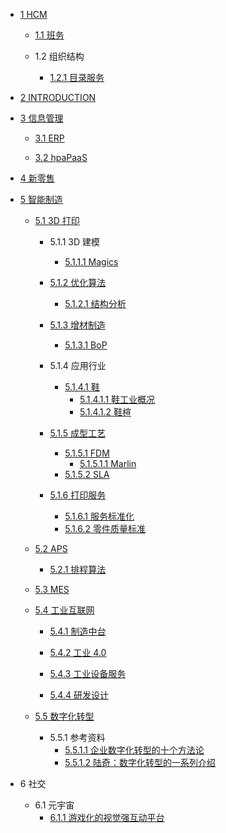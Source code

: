   - [1 HCM](/HCM/README.md)
    - [1.1 班务](/HCM/班务/README.md)
      
    - 1.2 组织结构
      - [1.2.1 目录服务](/HCM/组织结构/目录服务.md)
  - [2 INTRODUCTION](/INTRODUCTION.md)
  - [3 信息管理](/信息管理/README.md)
    - [3.1 ERP](/信息管理/ERP/README.md)
      
    - [3.2 hpaPaaS](/信息管理/hpaPaaS/README.md)
      
  - [4 新零售](/新零售/README.md)
    
  - [5 智能制造](/智能制造/README.md)
    - [5.1 3D 打印](/智能制造/3D%20打印/README.md)
      - 5.1.1 3D 建模
        - [5.1.1.1 Magics](/智能制造/3D%20打印/3D%20建模/Magics/README.md)
          
      - [5.1.2 优化算法](/智能制造/3D%20打印/优化算法/README.md)
        - [5.1.2.1 结构分析](/智能制造/3D%20打印/优化算法/结构分析.md)
      - [5.1.3 增材制造](/智能制造/3D%20打印/增材制造/README.md)
        - [5.1.3.1 BoP](/智能制造/3D%20打印/增材制造/BoP.md)
      - 5.1.4 应用行业
        - [5.1.4.1 鞋](/智能制造/3D%20打印/应用行业/鞋/README.md)
          - [5.1.4.1.1 鞋工业概况](/智能制造/3D%20打印/应用行业/鞋/鞋工业概况.md)
          - [5.1.4.1.2 鞋楦](/智能制造/3D%20打印/应用行业/鞋/鞋楦.md)
      - [5.1.5 成型工艺](/智能制造/3D%20打印/成型工艺/README.md)
        - [5.1.5.1 FDM](/智能制造/3D%20打印/成型工艺/FDM/README.md)
          - [5.1.5.1.1 Marlin](/智能制造/3D%20打印/成型工艺/FDM/Marlin.md)
        - [5.1.5.2 SLA](/智能制造/3D%20打印/成型工艺/SLA/README.md)
          
      - [5.1.6 打印服务](/智能制造/3D%20打印/打印服务/README.md)
        - [5.1.6.1 服务标准化](/智能制造/3D%20打印/打印服务/服务标准化.md)
        - [5.1.6.2 零件质量标准](/智能制造/3D%20打印/打印服务/零件质量标准.md)
    - [5.2 APS](/智能制造/APS/README.md)
      - [5.2.1 排程算法](/智能制造/APS/排程算法.md)
    - [5.3 MES](/智能制造/MES/README.md)
      
    - [5.4 工业互联网](/智能制造/工业互联网/README.md)
      - [5.4.1 制造中台](/智能制造/工业互联网/制造中台/README.md)
        
      - [5.4.2 工业 4.0](/智能制造/工业互联网/工业%204.0/README.md)
        
      - [5.4.3 工业设备服务](/智能制造/工业互联网/工业设备服务/README.md)
        
      - [5.4.4 研发设计](/智能制造/工业互联网/研发设计/README.md)
        
    - [5.5 数字化转型](/智能制造/数字化转型/README.md)
      - 5.5.1 参考资料
        - [5.5.1.1 企业数字化转型的十个方法论](/智能制造/数字化转型/参考资料/2021-企业数字化转型的十个方法论.md)
        - [5.5.1.2 陆奇：数字化转型的一系列介绍](/智能制造/数字化转型/参考资料/陆奇：数字化转型的一系列介绍.md)
  - 6 社交
    - 6.1 元宇宙
      - [6.1.1 游戏化的视觉强互动平台](/社交/元宇宙/游戏化的视觉强互动平台.md)